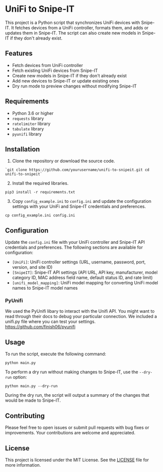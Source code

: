 # UniFi to Snipe-IT

This project is a Python script that synchronizes UniFi devices with Snipe-IT. It fetches devices from a UniFi controller, formats them, and adds or updates them in Snipe-IT. The script can also create new models in Snipe-IT if they don't already exist.

## Features

*   Fetch devices from UniFi controller
*   Fetch existing UniFi devices from Snipe-IT
*   Create new models in Snipe-IT if they don't already exist
*   Add new devices to Snipe-IT or update existing ones
*   Dry run mode to preview changes without modifying Snipe-IT

## Requirements

*   Python 3.6 or higher
*   `requests` library
*   `ratelimiter` library
*   `tabulate` library
*   `pyunifi` library

## Installation


1.  Clone the repository or download the source code.

```
`git clone https://github.com/yourusername/unifi-to-snipeit.git cd unifi-to-snipeit`
```

2.  Install the required libraries.

```
pip3 install -r requirements.txt

```

3.  Copy `config_example.ini` to `config.ini` and update the configuration settings with your UniFi and Snipe-IT credentials and preferences.

```
cp config_example.ini config.ini
```

## Configuration


Update the `config.ini` file with your UniFi controller and Snipe-IT API credentials and preferences. The following sections are available for configuration:

*   `[UniFi]`: UniFi controller settings (URL, username, password, port, version, and site ID)
*   `[SnipeIT]`: Snipe-IT API settings (API URL, API key, manufacturer, model category ID, MAC address field name, default status ID, and rate limit)
*   `[unifi_model_mapping]`: UniFi model mapping for converting UniFi model names to Snipe-IT model names

### PyUnifi
We used the PyUnifi libary to interact with the Unifi API. You might want to read through their docs to debug your particular connection. We included a unifi.py file where you can test your settings. https://github.com/finish06/pyunifi


## Usage


To run the script, execute the following command:

```
python main.py
```

To perform a dry run without making changes to Snipe-IT, use the `--dry-run` option:

```
python main.py --dry-run
```

During the dry run, the script will output a summary of the changes that would be made to Snipe-IT.


Contributing
------------

Please feel free to open issues or submit pull requests with bug fixes or improvements. Your contributions are welcome and appreciated.

License
-------

This project is licensed under the MIT License. See the [LICENSE](LICENSE) file for more information.
